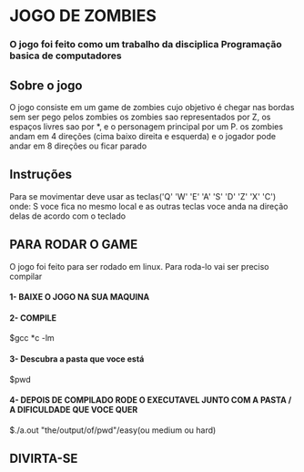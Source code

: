 # JOGO DE ZOMBIES
### O jogo foi feito como um trabalho da disciplica Programação basica de computadores

## Sobre o jogo
 O jogo consiste em um game de zombies cujo objetivo é chegar nas bordas sem ser pego pelos zombies
 os zombies sao representados por Z, os espaços livres sao por *, e o personagem principal por um P.
 os zombies andam em 4 direções (cima baixo direita e esquerda) e o jogador pode andar em 8 direções ou ficar parado 

## Instruções
 
 Para se movimentar deve usar as teclas('Q' 'W' 'E' 'A' 'S' 'D' 'Z' 'X' 'C')
 onde:
 S voce fica no mesmo local e as outras teclas voce anda na direção delas de acordo com o teclado
 
## PARA RODAR O GAME
 O jogo foi feito para ser rodado em linux. 
 Para roda-lo vai ser preciso compilar 
#### 1- BAIXE O JOGO NA SUA MAQUINA


#### 2- COMPILE

$gcc *c -lm

#### 3- Descubra a pasta que voce está

$pwd

#### 4- DEPOIS DE COMPILADO RODE O EXECUTAVEL JUNTO COM A PASTA / A DIFICULDADE QUE VOCE QUER
$./a.out "the/output/of/pwd"/easy(ou medium ou hard)


## DIVIRTA-SE
